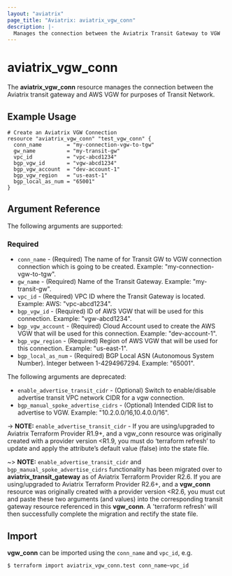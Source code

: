 ```yaml
---
layout: "aviatrix"
page_title: "Aviatrix: aviatrix_vgw_conn"
description: |-
  Manages the connection between the Aviatrix Transit Gateway to VGW
---
```


# aviatrix_vgw_conn

The **aviatrix_vgw_conn** resource manages the connection between the Aviatrix transit gateway and AWS VGW for purposes of Transit Network.

## Example Usage

```hcl
# Create an Aviatrix VGW Connection
resource "aviatrix_vgw_conn" "test_vgw_conn" {
  conn_name        = "my-connection-vgw-to-tgw"
  gw_name          = "my-transit-gw"
  vpc_id           = "vpc-abcd1234"
  bgp_vgw_id       = "vgw-abcd1234"
  bgp_vgw_account  = "dev-account-1"  
  bgp_vgw_region   = "us-east-1"
  bgp_local_as_num = "65001"
}
```

## Argument Reference

The following arguments are supported:

### Required
* `conn_name` - (Required) The name of for Transit GW to VGW connection connection which is going to be created. Example: "my-connection-vgw-to-tgw".
* `gw_name` - (Required) Name of the Transit Gateway. Example: "my-transit-gw".
* `vpc_id` - (Required) VPC ID where the Transit Gateway is located. Example: AWS: "vpc-abcd1234".
* `bgp_vgw_id` - (Required) ID of AWS VGW that will be used for this connection. Example: "vgw-abcd1234".
* `bgp_vgw_account` - (Required) Cloud Account used to create the AWS VGW that will be used for this connection. Example: "dev-account-1".
* `bgp_vgw_region` - (Required) Region of AWS VGW that will be used for this connection. Example: "us-east-1".
* `bgp_local_as_num` - (Required) BGP Local ASN (Autonomous System Number). Integer between 1-4294967294. Example: "65001".

The following arguments are deprecated:

* `enable_advertise_transit_cidr` - (Optional) Switch to enable/disable advertise transit VPC network CIDR for a vgw connection.
* `bgp_manual_spoke_advertise_cidrs` - (Optional) Intended CIDR list to advertise to VGW. Example: "10.2.0.0/16,10.4.0.0/16".

-> **NOTE:** `enable_advertise_transit_cidr` - If you are using/upgraded to Aviatrix Terraform Provider R1.9+, and a vgw_conn resource was originally created with a provider version <R1.9, you must do ‘terraform refresh’ to update and apply the attribute’s default value (false) into the state file.

~> **NOTE:** `enable_advertise_transit_cidr` and `bgp_manual_spoke_advertise_cidrs` functionality has been migrated over to **aviatrix_transit_gateway** as of Aviatrix Terraform Provider R2.6. If you are using/upgraded to Aviatrix Terraform Provider R2.6+, and a **vgw_conn** resource was originally created with a provider version <R2.6, you must cut and paste these two arguments (and values) into the corresponding transit gateway resource referenced in this **vgw_conn**. A 'terraform refresh' will then successfully complete the migration and rectify the state file.


## Import

**vgw_conn** can be imported using the `conn_name` and `vpc_id`, e.g.

```
$ terraform import aviatrix_vgw_conn.test conn_name~vpc_id
```
